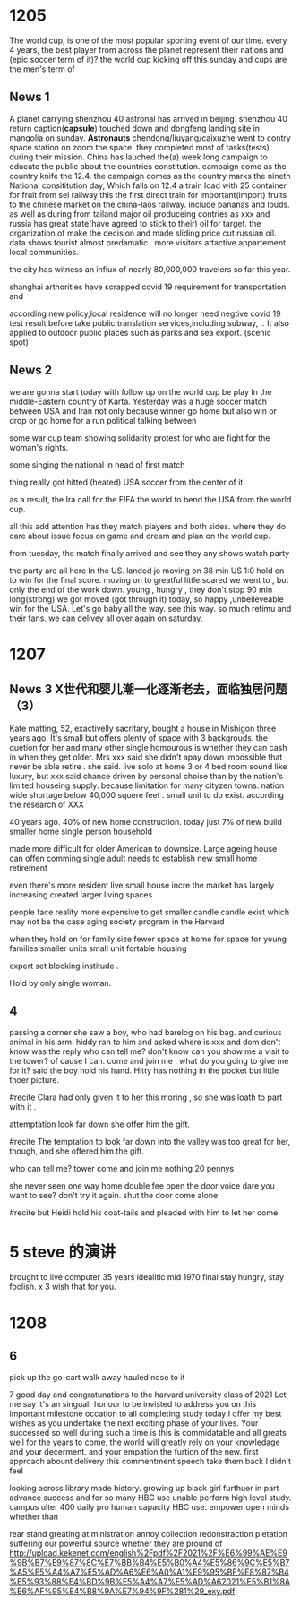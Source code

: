 # 1205
The world cup, is one of the most popular sporting event of our time.
every 4 years, the best player from across the planet represent their nations and (epic soccer term of it)?
the world cup kicking off this sunday and cups are the men's term of

## News 1
A planet carrying shenzhou 40 astronal has arrived in beijing.
shenzhou 40 return caption(**capsule**) touched down and dongfeng landing site in mangolia on sunday.
**Astronauts** chendong/liuyang/caixuzhe went to contry space station on zoom the space.
they completed most of tasks(tests) during their mission.
China has lauched the(a) week long campaign to educate the public about the countries constitution.
campaign come as the country knife the 12.4.
the campaign comes as the country marks the nineth National consititution day, Which falls on 12.4
a train load with 25 container for fruit from sel
railway
this the first direct train for important(import) fruits to the chinese market on the china-laos railway.
include bananas and louds. as well as during from tailand
major oil produceing contries as xxx and russia has great state(have agreed to stick to their) oil for target.
the organization of  make the decision and made sliding 
price cut russian oil.
data shows tourist almost predamatic . more visitors 
attactive  appartement.
local communities.

the city has witness an influx of nearly
80,000,000 travelers so far this year.

shanghai arthorities have scrapped covid 19 requirement
for transportation and 

according new policy,local residence will no longer need negtive covid 19 test result before 
take public translation services,including subway, ..
It also applied to outdoor public places 
such as parks and sea export. (scenic spot)

## News 2
we are gonna start today with follow up on the world cup be play In the middle-Eastern country of Karta.
Yesterday was a huge soccer match between USA and Iran
not only because winner go home 
but also win or drop or go home for a run
political talking between 

some war cup team 
showing solidarity protest for
who are fight for the woman's rights.

some 
singing the national 
in head of first match

thing really got hitted (heated)
USA soccer 
from the center of it.

as a result, the Ira call for the FIFA the world 
to bend the USA from the world cup.

all this add attention has they match players and both sides.
where they do care about issue focus on 
game and dream and plan  on the world cup.

from tuesday, the match finally arrived and see they any shows
watch party

the party are all here In the US. landed jo
moving on
38 min
US 1:0
hold on to win for the final score. moving on to 
greatful 
little scared we went to , but only
the end of the work down.
young , hungry , they don't stop 90 min long(strong) 
we got moved (got through it) today, so happy ,unbelieveable  win for the USA. Let's go baby all the way. 
see this way. so much retimu and their fans.
we can delivey all over again on saturday. 

# 1207
## News 3 X世代和婴儿潮一化逐渐老去，面临独居问题（3）
Kate matting, 52, exactivelly sacritary, bought a house in Mishigon three years ago.
It's small but offers plenty of space with 3 backgrouds.
the quetion for her and many other single homourous is whether they can cash in when they get older.
Mrs xxx said she didn't apay down
impossible that never be able retire . she said.
live solo at home 3 or 4  bed room sound like luxury, but xxx said 
chance driven by personal choise than by the nation's limited houseing supply.
because limitation for many cityzen towns. nation wide shortage 
below 40,000 squere feet . 
small unit to do exist. 
according the research of XXX

40 years ago. 40% of new home construction. today just
7% of new build smaller home 
single person household

made more difficult for older American to downsize.
Large ageing house can offen comming 
single adult needs to
establish new small home 
retirement

even there's more resident live small house incre  the market has largely increasing created larger living spaces

people face reality 
more expensive to get smaller candle 
candle exist which may not be the case 
aging society program in the Harvard

when they hold on for family size 
fewer space at home for space for
young families.smaller units 
small unit
fortable housing

expert 
set 
blocking institude .

Hold by only single woman.

## 4 

passing a corner she saw a boy, who had barelog on his bag.
and curious animal in his arm.
hiddy ran to him and asked
where is xxx and dom
don't know was the reply
who can tell me?
don't know
can you show me a visit to the tower?
of cause I can.
come and join me .
what do you going to give me for it?
said the boy hold his hand.
Hitty  has nothing in the pocket but little thoer  picture.

#recite Clara had only given it to her this moring ,  so she was loath to part with it .

attemptation look far down
she offer him the gift.

#recite The temptation to look far down into the valley was too great for her, though, and she offered him the gift.


who can tell me?
tower
come and join me
nothing 
20 pennys

she never seen one
way home 
double fee
open the door
voice
dare you
want to see?
don't try it again.
shut the door
come alone

#recite but Heidi hold his coat-tails and pleaded with him to let her come.

# 5 steve 的演讲
brought to live
computer
35 years
idealitic
mid 1970
final 
stay hungry, stay foolish. x 3
wish that for you.

# 1208
## 6 

pick up the go-cart
walk away
hauled
nose to it

7 
good day and congratunations to the harvard university class of 2021
Let me say it's an singualr honour to be invisted to address you on this important milestone occation
to all completing study today I offer my best wishes
as you undertake the next exciting phase of your lives.
Your successed so well during such a time is this is 
commidatable and all greats well
for the years to come, the world will greatly 
rely on your knowledage and your decerment. and your empation  the furtion of the new.
first approach abount delivery this commentment speech
take them back
I didn't feel 

looking across
library
made history.
growing up
black girl
furthuer
in part
advance success and 
for so many 
HBC use unable perform high level study.
campus
ulter
400 daily 
pro
human capacity
HBC use. empower 
open minds whether than 

rear
stand greating at ministration
annoy
collection redonstraction 
pletation
suffering our 
powerful source
whether they are pround of 
http://upload.kekenet.com/english%2Fpdf%2F2021%2F%E6%99%AE%E9%9B%B7%E9%87%8C%E7%BB%B4%E5%B0%A4%E5%86%9C%E5%B7%A5%E5%A4%A7%E5%AD%A6%E6%A0%A1%E9%95%BF%E8%87%B4%E5%93%88%E4%BD%9B%E5%A4%A7%E5%AD%A62021%E5%B1%8A%E6%AF%95%E4%B8%9A%E7%94%9F%281%29_exy.pdf

